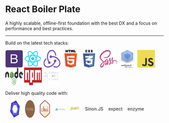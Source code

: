 # React Boiler Plate  

<p class="lead">
    A highly scalable, offline-first foundation with the best DX and a focus on performance and best practices.
</p>

---  

<p>
    Build on the latest tech stacks:
</p>

<img src="app/assets/images/logos/bootstrap4.png" alt="Bootstrap 4" width="56" height="56" style="width:56px; height:56px; line-height:56px; display:inline-block; text-align:center; vertical-align:middle; border-style:none;" /> <img src="app/assets/images/logos/react.png" alt="React" style="width:56px; height:56px; line-height:56px; display:inline-block; text-align:center; vertical-align:middle; border-style:none;" /> <img src="app/assets/images/logos/redux.png" alt="Redux" width="56" height="56" style="width:56px; height:56px; line-height:56px; display:inline-block; text-align:center; vertical-align:middle; border-style:none;" /> <img src="app/assets/images/logos/html5.png" alt="HTML5" width="56" height="56" style="width:56px; height:56px; line-height:56px; display:inline-block; text-align:center; vertical-align:middle; border-style:none;" /> <img src="app/assets/images/logos/css3.png" alt="CSS 3" width="56" height="56" style="width:56px; height:56px; line-height:56px; display:inline-block; text-align:center; vertical-align:middle; border-style:none;" /> <img src="app/assets/images/logos/sass.png" alt="SASS" width="56" height="56" style="width:56px; height:56px; line-height:56px; display:inline-block; text-align:center; vertical-align:middle; border-style:none;" /> <img src="app/assets/images/logos/webpack.png" alt="Webpack" width="56" height="56" style="width:56px; height:56px; line-height:56px; display:inline-block; text-align:center; vertical-align:middle; border-style:none;" /> <img src="app/assets/images/logos/js.jpg" alt="Javascript" width="56" height="56" style="width:56px; height:56px; line-height:56px; display:inline-block; text-align:center; vertical-align:middle; border-style:none;" /> <img src="app/assets/images/logos/nodejs.png" alt="Nodejs" width="56" height="56" /> <img src="app/assets/images/logos/npm.png" alt="Nodejs" width="56" height="56" class="w-xs" /> <img src="app/assets/images/logos/express.png" width="56" height="56" alt="Express" class="w-sm" />

<p class="m-t-md">
    Deliver high quality code with:
</p>
<div style="margin-left:auto; margin-right:auto; padding-left:15px; padding-right:15px;">
    <div style="display: inline-flex; align-items:center; justifiy-content:flex-start; margin-left:-8px; margin-right:-8px; flex-wrap:nowrap;">
        <div style="padding-left:8px; padding-right:8px; flex-basis:0; flex-grow:1; max-width:100%; position:relative; min-height:1px; width:100%;">
            <div style="display:flex;">
                <div style="align-self:center;">
                    <img src="app/assets/images/logos/eslint.png" alt="Express" style="width:56px; height:56px; line-height:56px; display:inline-block; text-align:center; vertical-align:middle; border-style:none;" />
                </div>
            </div>
        </div>
        <div style="padding-left:8px; padding-right:8px; flex-basis:0; flex-grow:1; max-width:100%; position:relative; min-height:1px; width:100%;">
            <div style="display:flex;">
                <div style="align-self:center;">
                    <img src="app/assets/images/logos/mocha.png" alt="Mocha" style="width:56px; height:56px; line-height:56px; display:inline-block; text-align:center; vertical-align:middle; border-style:none;" />
                </div>
            </div>
        </div>
        <div style="padding-left:8px; padding-right:8px; flex-basis:0; flex-grow:1; max-width:100%; position:relative; min-height:1px; width:100%;">
            <div style="display:flex;">
                <div style="align-self:center;">
                    <img src="app/assets/images/logos/chai.png" alt="Mocha" style="width:56px; height:56px; line-height:56px; display:inline-block; text-align:center; vertical-align:middle; border-style:none;" />
                </div>
            </div>
        </div>
        <div style="padding-left:8px; padding-right:8px; flex-basis:0; flex-grow:1; max-width:100%; position:relative; min-height:1px; width:100%;">
            <div style="display:flex;">
                <div style="align-self:center;">
                    <img src="app/assets/images/logos/karma.png" alt="Karma" class="w-sm" />
                </div>
            </div>
        </div>
        <div style="padding-left:8px; padding-right:8px; flex-basis:0; flex-grow:1; max-width:100%; position:relative; min-height:1px; width:100%;">
            <div style="display:flex;">
                <div style="align-self:center;">
                    <img src="app/assets/images/logos/babel.png" alt="Express" class="w-xs" />
                </div>
            </div>
        </div>
        <div style="padding-left:8px; padding-right:8px; flex-basis:0; flex-grow:1; max-width:100%; position:relative; min-height:1px; width:100%;">
            <div style="display:flex;">
                <div style="align-self:center;">
                    Sinon.JS
                </div>
            </div>
        </div>
        <div style="padding-left:8px; padding-right:8px; flex-basis:0; flex-grow:1; max-width:100%; position:relative; min-height:1px; width:100%;">
            <div style="display:flex;">
                <div style="align-self:center;">
                    expect
                </div>
            </div>
        </div>
        <div style="padding-left:8px; padding-right:8px; flex-basis:0; flex-grow:1; max-width:100%; position:relative; min-height:1px; width:100%;">
            <div style="display:flex;">
                <div style="align-self:center;">
                    enzyme
                </div>
            </div>
        </div>
        <div style="padding-left:8px; padding-right:8px; flex-basis:0; flex-grow:1; max-width:100%; position:relative; min-height:1px; width:100%;" />
    </div>
</div>
